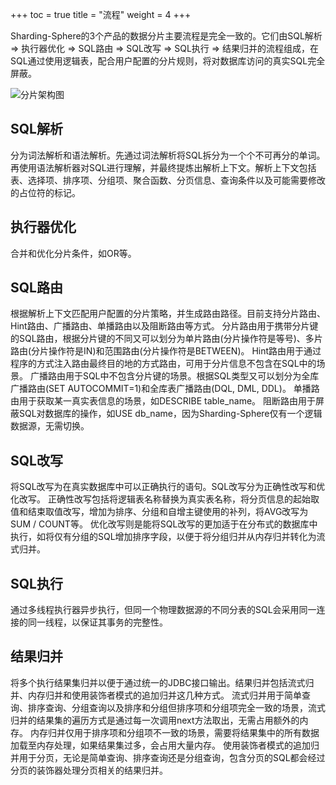 +++
toc = true
title = "流程"
weight = 4
+++

Sharding-Sphere的3个产品的数据分片主要流程是完全一致的。它们由SQL解析 => 执行器优化 => SQL路由 => SQL改写 => SQL执行 => 结果归并的流程组成，在SQL通过使用逻辑表，配合用户配置的分片规则，将对数据库访问的真实SQL完全屏蔽。

![分片架构图](http://ovfotjrsi.bkt.clouddn.com/sharding_architecture.png)

## SQL解析

分为词法解析和语法解析。先通过词法解析将SQL拆分为一个个不可再分的单词。再使用语法解析器对SQL进行理解，并最终提炼出解析上下文。解析上下文包括表、选择项、排序项、分组项、聚合函数、分页信息、查询条件以及可能需要修改的占位符的标记。

## 执行器优化

合并和优化分片条件，如OR等。

## SQL路由

根据解析上下文匹配用户配置的分片策略，并生成路由路径。目前支持分片路由、Hint路由、广播路由、单播路由以及阻断路由等方式。
分片路由用于携带分片键的SQL路由，根据分片键的不同又可以划分为单片路由(分片操作符是等号)、多片路由(分片操作符是IN)和范围路由(分片操作符是BETWEEN)。
Hint路由用于通过程序的方式注入路由最终目的地的方式路由，可用于分片信息不包含在SQL中的场景。
广播路由用于SQL中不包含分片键的场景。根据SQL类型又可以划分为全库广播路由(SET AUTOCOMMIT=1)和全库表广播路由(DQL, DML, DDL)。
单播路由用于获取某一真实表信息的场景，如DESCRIBE table_name。
阻断路由用于屏蔽SQL对数据库的操作，如USE db_name，因为Sharding-Sphere仅有一个逻辑数据源，无需切换。

## SQL改写

将SQL改写为在真实数据库中可以正确执行的语句。SQL改写分为正确性改写和优化改写。
正确性改写包括将逻辑表名称替换为真实表名称，将分页信息的起始取值和结束取值改写，增加为排序、分组和自增主键使用的补列，将AVG改写为SUM / COUNT等。
优化改写则是能将SQL改写的更加适于在分布式的数据库中执行，如将仅有分组的SQL增加排序字段，以便于将分组归并从内存归并转化为流式归并。

## SQL执行

通过多线程执行器异步执行，但同一个物理数据源的不同分表的SQL会采用同一连接的同一线程，以保证其事务的完整性。

## 结果归并

将多个执行结果集归并以便于通过统一的JDBC接口输出。结果归并包括流式归并、内存归并和使用装饰者模式的追加归并这几种方式。
流式归并用于简单查询、排序查询、分组查询以及排序和分组但排序项和分组项完全一致的场景，流式归并的结果集的遍历方式是通过每一次调用next方法取出，无需占用额外的内存。
内存归并仅用于排序项和分组项不一致的场景，需要将结果集中的所有数据加载至内存处理，如果结果集过多，会占用大量内存。
使用装饰者模式的追加归并用于分页，无论是简单查询、排序查询还是分组查询，包含分页的SQL都会经过分页的装饰器处理分页相关的结果归并。
